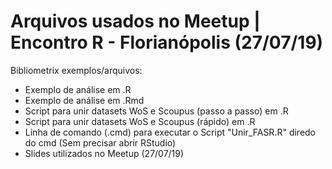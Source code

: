 # Arquivos usados no Meetup | Encontro R - Florianópolis (27/07/19)

Bibliometrix exemplos/arquivos:

- Exemplo de análise em .R
- Exemplo de análise em .Rmd
- Script para unir datasets WoS e Scoupus (passo a passo) em .R
- Script para unir datasets WoS e Scoupus (rápido) em .R
- Linha de comando (.cmd) para executar o Script "Unir_FASR.R" diredo do cmd (Sem precisar abrir RStudio)
- Slides utilizados no Meetup (27/07/19)
